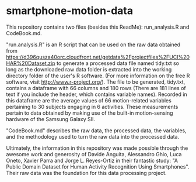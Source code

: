 # smartphone-motion-data
This repository contains two files (besides this ReadMe): run_analysis.R and CodeBook.md.

"run.analysis.R" is an R script that can be used on the raw data obtained from https://d396qusza40orc.cloudfront.net/getdata%2Fprojectfiles%2FUCI%20HAR%20Dataset.zip
to generate a processed data file named tidy.txt so long as the downloaded raw data folder is extracted into the working directory folder of the user's R software. (For more information on the free R software, visit http://www.r-project.org/).  The file to be generated, tidy.txt, contains a dataframe with 66 columns and 180 rows (There are 181 lines of text if you include the header, which contains variable names). Recorded in this dataframe are the average values of 66 motion-related variables pertaining to 30 subjects engaging in 6 activities. These measurements pertain to data obtained by making use of the built-in motion-sensing hardware of the Samsung Galaxy SII.

"CodeBook.md" describes the raw data, the processed data, the variables, and the methodology used to turn the raw data into the processed data.

Ultimately, the information in this repository was made possible through the awesome work and generosity of Davide Anguita, Alessandro Ghio, Luca Oneto, Xavier Parra and Jorge L. Reyes-Ortiz in their fantastic study: "A Public Domain Dataset for Human Activity Recognition Using Smartphones". Their raw data was the foundation for this data processing project.

